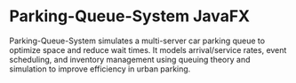 # Parking-Queue-System JavaFX
Parking-Queue-System simulates a multi-server car parking queue to optimize space and reduce wait times. It models arrival/service rates, event scheduling, and inventory management using queuing theory and simulation to improve efficiency in urban parking.
